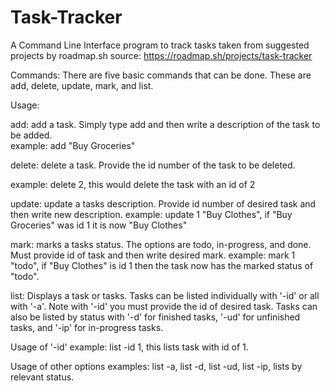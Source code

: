# Task-Tracker
A Command Line Interface program to track tasks taken from suggested projects by roadmap.sh 
source: https://roadmap.sh/projects/task-tracker

Commands: There are five basic commands that can be done.  These are add, delete, update, mark, and list.  

Usage:
  
  add:  add a task.  Simply type add and then write a description of the task to be added.  
  example: add "Buy Groceries"

  delete:  delete a task.  Provide the id number of the task to be deleted.
  
  example: delete 2, this would delete the task with an id of 2

  update:  update a tasks description.  Provide id number of desired task and then write new description.
  example: update 1 "Buy Clothes", if "Buy Groceries" was id 1 it is now "Buy Clothes"

  mark:  marks a tasks status.  The options are todo, in-progress, and done.  Must provide id of task and then write desired mark.
  example: mark 1 "todo", if "Buy Clothes" is id 1 then the task now has the marked status of "todo".

  list:  Displays a task or tasks.  Tasks can be listed individually with '-id' or all with '-a'.  Note with '-id' you must provide the id of desired task.  Tasks can also be listed by status with '-d' for finished tasks, 
  '-ud' for unfinished tasks, and '-ip' for in-progress tasks.
  
  Usage of '-id'
  example: list -id 1, this lists task with id of 1.

  Usage of other options
  examples: list -a, list -d, list -ud, list -ip, lists by relevant status.
